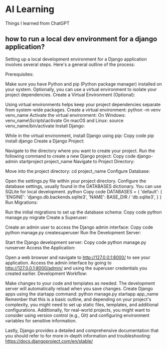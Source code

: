 # AI Learning

Things I learned from ChatGPT

## how to run a local dev environment for a django application?

Setting up a local development environment for a Django application involves several steps. Here's a general outline of the process:

Prerequisites:

Make sure you have Python and pip (Python package manager) installed on your system.
Optionally, you can use a virtual environment to isolate your project dependencies.
Create a Virtual Environment (Optional):

Using virtual environments helps keep your project dependencies separate from system-wide packages.
Create a virtual environment: python -m venv venv_name
Activate the virtual environment:
On Windows: venv_name\Scripts\activate
On macOS and Linux: source venv_name/bin/activate
Install Django:

While in the virtual environment, install Django using pip:
Copy code
pip install django
Create a Django Project:

Navigate to the directory where you want to create your project.
Run the following command to create a new Django project:
Copy code
django-admin startproject project_name
Navigate to Project Directory:

Move into the project directory: cd project_name
Configure Database:

Open the settings.py file within your project directory.
Configure the database settings, usually found in the DATABASES dictionary. You can use SQLite for local development.
python
Copy code
DATABASES = {
    'default': {
        'ENGINE': 'django.db.backends.sqlite3',
        'NAME': BASE_DIR / 'db.sqlite3',
    }
}
Run Migrations:

Run the initial migrations to set up the database schema:
Copy code
python manage.py migrate
Create a Superuser:

Create an admin user to access the Django admin interface:
Copy code
python manage.py createsuperuser
Run the Development Server:

Start the Django development server:
Copy code
python manage.py runserver
Access the Application:

Open a web browser and navigate to http://127.0.0.1:8000/ to see your application.
Access the admin interface by going to http://127.0.0.1:8000/admin/ and using the superuser credentials you created earlier.
Development Workflow:

Make changes to your code and templates as needed. The development server will automatically reload when you save changes.
Create Django apps using the startapp command: python manage.py startapp app_name
Remember that this is a basic outline, and depending on your project's complexity, you might need to set up static files, templates, and additional configurations. Additionally, for real-world projects, you might want to consider using version control (e.g., Git) and configuring environment variables for sensitive information.

Lastly, Django provides a detailed and comprehensive documentation that you should refer to for more in-depth information and troubleshooting: https://docs.djangoproject.com/en/stable/

